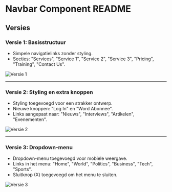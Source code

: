 # Navbar Component README

## Versies

### Versie 1: Basisstructuur
- Simpele navigatielinks zonder styling.
- Secties: "Services", "Service 1", "Service 2", "Service 3", "Pricing", "Training", "Contact Us".

![Versie 1](./path/to/first-image.png)

---

### Versie 2: Styling en extra knoppen
- Styling toegevoegd voor een strakker ontwerp.
- Nieuwe knoppen: "Log In" en "Word Abonnee".
- Links aangepast naar: "Nieuws", "Interviews", "Artikelen", "Evenementen".

![Versie 2](./path/to/second-image.png)

---

### Versie 3: Dropdown-menu
- Dropdown-menu toegevoegd voor mobiele weergave.
- Links in het menu: "Home", "World", "Politics", "Business", "Tech", "Sports".
- Sluitknop (X) toegevoegd om het menu te sluiten.

![Versie 3](./path/to/third-image.png)
